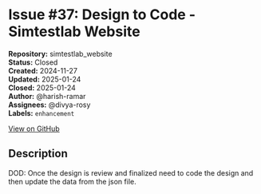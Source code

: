 # Issue #37: Design to Code - Simtestlab Website

**Repository:** simtestlab_website  
**Status:** Closed  
**Created:** 2024-11-27  
**Updated:** 2025-01-24  
**Closed:** 2025-01-24  
**Author:** @harish-ramar  
**Assignees:** @divya-rosy  
**Labels:** `enhancement`  

[View on GitHub](https://github.com/Simtestlab/simtestlab_website/issues/37)

## Description

DOD: Once the design is review and finalized need to code the design and then update the data from the json file.